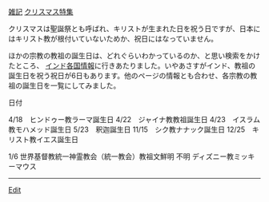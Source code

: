 ---
---
[雑記](/雑記)
[クリスマス特集](/クリスマス特集)

クリスマスは聖誕祭とも呼ばれ、キリストが生まれた日を祝う日ですが、日本にはキリスト教が根付いていないためか、祝日にはなっていません。

ほかの宗教の教祖の誕生日は、どれぐらいわかっているのか、と思い検索をかけたところ、
[インド各国情報](http://www.arukikata.co.jp/country/india.html)に行きあたりました。いやあさすがインド、教祖の誕生日を祝う祝日が6日もあります。他のページの情報とも合わせ、各宗教の教祖の誕生日を一覧にしてみました。

日付

4/18　ヒンドゥー教ラーマ誕生日
4/22　ジャイナ教教祖誕生日
4/23　イスラム教モハメッド誕生日
5/23　釈迦誕生日
11/15　シク教ナナック誕生日
12/25　キリスト教イエス誕生日

1/6   世界基督教統一神霊教会（統一教会）教祖文鮮明
不明 ディズニー教ミッキーマウス

<!--  -->



----
[Edit](https://github.com/vitroid/vitroid.github.io/edit/master/MD/クリスマスに関する考察.md)
